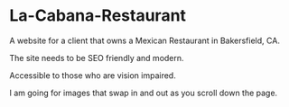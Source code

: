 # La-Cabana-Restaurant
A website for a client that owns a Mexican Restaurant in Bakersfield, CA.


The site needs to be SEO friendly and modern.

Accessible to those who are vision impaired.

I am going for images that swap in and out as you scroll down the page.
